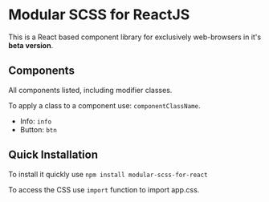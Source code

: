 # Modular SCSS for ReactJS

This is a React based component library for exclusively web-browsers in it's **beta version**.


## Components

All components listed, including modifier classes.

To apply a class to a component use: `componentClassName`.

* Info: `info`
* Button: `btn`

## Quick Installation

To install it quickly use `npm install modular-scss-for-react`

To access the CSS use `import` function to import app.css.